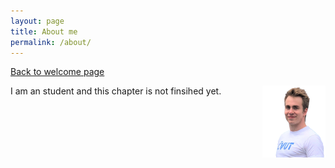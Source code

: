 ```yaml
---
layout: page
title: About me
permalink: /about/
---
```


[Back to welcome page](/index.md)

<img style="float: right;" width="20%" src="/images/Pavel_Kriz.png">

I am an student and this chapter is not finsihed yet.
